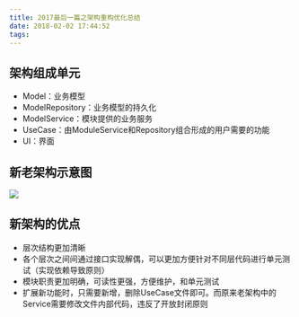 ```yaml
---
title: 2017最后一篇之架构重构优化总结
date: 2018-02-02 17:44:52
tags:
---
```



## 架构组成单元

* Model：业务模型
* ModelRepository：业务模型的持久化
* ModelService：模块提供的业务服务
* UseCase：由ModuleService和Repository组合形成的用户需要的功能
* UI：界面

## 新老架构示意图

![](http://7xjube.com1.z0.glb.clouddn.com/%E6%9E%B6%E6%9E%84%E9%87%8D%E6%9E%84.png)

## 新架构的优点

* 层次结构更加清晰
* 各个层次之间间通过接口实现解偶，可以更加方便针对不同层代码进行单元测试（实现依赖导致原则）
* 模块职责更加明确，可读性更强，方便维护，和单元测试
* 扩展新功能时，只需要新增，删除UseCase文件即可。而原来老架构中的Service需要修改文件内部代码，违反了开放封闭原则